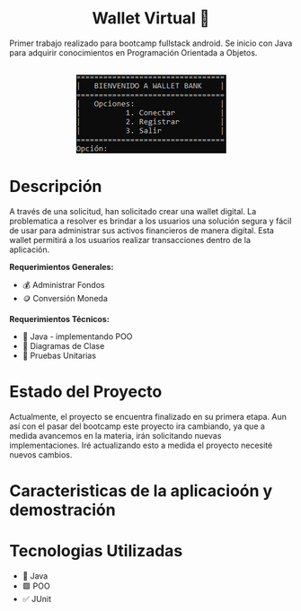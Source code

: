 <div align="center" >
  <h1>Wallet Virtual 🏦</h1>
</div>
Primer trabajo realizado para bootcamp fullstack android. Se inicio con Java para adquirir conocimientos en Programación Orientada a Objetos.
<div align="center" >
</br>

   ![Imagen](https://github.com/Jalcantaracanto/WalletJava/blob/master/assets/img/MenuInicial.png)
   
</div>

# Descripción
A través de una solicitud, han solicitado crear una wallet digital. La problematica a resolver es brindar a los usuarios una solución segura y fácil de usar para administrar sus activos financieros de manera digital. Esta wallet permitirá a los usuarios realizar transacciones dentro de la aplicación.

<strong>Requerimientos Generales:</strong>

 <ul>
    <li>
    💰 Administrar Fondos
    </li>
    <li>
     🪙 Conversión Moneda
   </li>
 </ul>
<strong>Requerimientos Técnicos:</strong>

 <ul>
    <li>
    📔 Java - implementando POO
    </li>
    <li>
     📝 Diagramas de Clase
   </li>
   <li>
     🧪 Pruebas Unitarias
   </li>
 </ul>

# Estado del Proyecto
Actualmente, el proyecto se encuentra finalizado en su primera etapa. Aun así con el pasar del bootcamp este proyecto ira cambiando, ya que a medida avancemos en la materia, irán solicitando nuevas implementaciones. Iré actualizando esto a medida el proyecto necesité nuevos cambios.

# Caracteristicas de la aplicacioón y demostración

# Tecnologias Utilizadas
 <ul>
    <li>
    📔 Java
    </li>
    <li>
     🟩 POO
   </li>
   <li>
     ✅ JUnit
   </li>
 </ul>


<!--
*[Acceso al proyecto](#acceso-proyecto)

*[Tecnologías utilizadas](#tecnologías-utilizadas)

*[Personas Contribuyentes](#personas-contribuyentes)

*[Personas-Desarrolladores del Proyecto](#personas-desarrolladores)

* [Licencia](#licencia)

*[Conclusión](#conclusión)
 -->
